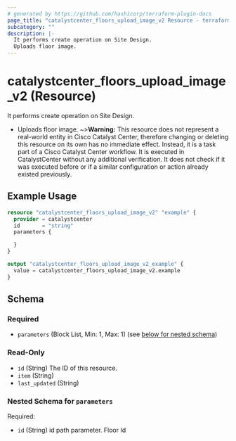 ```yaml
---
# generated by https://github.com/hashicorp/terraform-plugin-docs
page_title: "catalystcenter_floors_upload_image_v2 Resource - terraform-provider-catalystcenter"
subcategory: ""
description: |-
  It performs create operation on Site Design.
  Uploads floor image.
---
```


# catalystcenter_floors_upload_image_v2 (Resource)

It performs create operation on Site Design.

- Uploads floor image.
~>**Warning:**
This resource does not represent a real-world entity in Cisco Catalyst Center, therefore changing or deleting this resource on its own has no immediate effect.
Instead, it is a task part of a Cisco Catalyst Center workflow. It is executed in CatalystCenter without any additional verification. It does not check if it was executed before or if a similar configuration or action already existed previously.

## Example Usage

```terraform
resource "catalystcenter_floors_upload_image_v2" "example" {
  provider = catalystcenter
  id       = "string"
  parameters {

  }
}

output "catalystcenter_floors_upload_image_v2_example" {
  value = catalystcenter_floors_upload_image_v2.example
}
```

<!-- schema generated by tfplugindocs -->
## Schema

### Required

- `parameters` (Block List, Min: 1, Max: 1) (see [below for nested schema](#nestedblock--parameters))

### Read-Only

- `id` (String) The ID of this resource.
- `item` (String)
- `last_updated` (String)

<a id="nestedblock--parameters"></a>
### Nested Schema for `parameters`

Required:

- `id` (String) id path parameter. Floor Id
